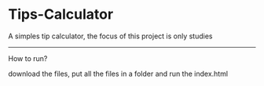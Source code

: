 # Tips-Calculator
A simples tip calculator, the focus of this project is only studies


----------------------------------------------

How to run?


download the files, put all the files in a folder and run the index.html

